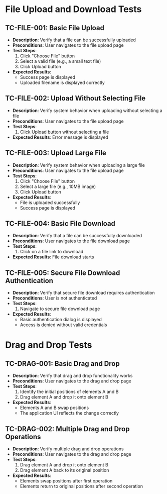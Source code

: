 # File Upload and Download Tests

## TC-FILE-001: Basic File Upload
- **Description**: Verify that a file can be successfully uploaded
- **Preconditions**: User navigates to the file upload page
- **Test Steps**:
  1. Click "Choose File" button
  2. Select a valid file (e.g., a small text file)
  3. Click Upload button
- **Expected Results**: 
  - Success page is displayed
  - Uploaded filename is displayed correctly

## TC-FILE-002: Upload Without Selecting File
- **Description**: Verify system behavior when uploading without selecting a file
- **Preconditions**: User navigates to the file upload page
- **Test Steps**:
  1. Click Upload button without selecting a file
- **Expected Results**: Error message is displayed

## TC-FILE-003: Upload Large File
- **Description**: Verify system behavior when uploading a large file
- **Preconditions**: User navigates to the file upload page
- **Test Steps**:
  1. Click "Choose File" button
  2. Select a large file (e.g., 10MB image)
  3. Click Upload button
- **Expected Results**: 
  - File is uploaded successfully
  - Success page is displayed

## TC-FILE-004: Basic File Download
- **Description**: Verify that a file can be successfully downloaded
- **Preconditions**: User navigates to the file download page
- **Test Steps**:
  1. Click on a file link to download
- **Expected Results**: File download starts

## TC-FILE-005: Secure File Download Authentication
- **Description**: Verify that secure file download requires authentication
- **Preconditions**: User is not authenticated
- **Test Steps**:
  1. Navigate to secure file download page
- **Expected Results**: 
  - Basic authentication dialog is displayed
  - Access is denied without valid credentials

# Drag and Drop Tests

## TC-DRAG-001: Basic Drag and Drop
- **Description**: Verify that drag and drop functionality works
- **Preconditions**: User navigates to the drag and drop page
- **Test Steps**:
  1. Identify the initial positions of elements A and B
  2. Drag element A and drop it onto element B
- **Expected Results**: 
  - Elements A and B swap positions
  - The application UI reflects the change correctly

## TC-DRAG-002: Multiple Drag and Drop Operations
- **Description**: Verify multiple drag and drop operations
- **Preconditions**: User navigates to the drag and drop page
- **Test Steps**:
  1. Drag element A and drop it onto element B
  2. Drag element A back to its original position
- **Expected Results**: 
  - Elements swap positions after first operation
  - Elements return to original positions after second operation